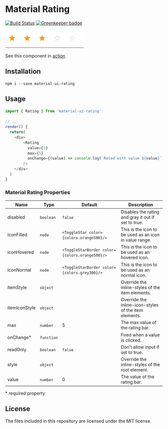 # Material Rating 
[![Build Status](https://travis-ci.org/TeamWertarbyte/material-ui-rating.svg?branch=master)](https://travis-ci.org/TeamWertarbyte/material-ui-rating)
[![Greenkeeper badge](https://badges.greenkeeper.io/TeamWertarbyte/material-ui-rating.svg)](https://greenkeeper.io/)

![Example](preview.gif)

See this component in [action](https://teamwertarbyte.github.io/material-ui-rating/)

## Installation
```shell
npm i --save material-ui-rating
```

## Usage
```js
import { Rating } from 'material-ui-rating'

// ...
render() {
  return(
    <div>
        <Rating
          value={3}
          max={5}
          onChange={(value) => console.log(`Rated with value ${value}`)}
        />
    </div>
  )
}
```

### Material Rating Properties

|Name            |Type        |Default     |Description
|----------------|------------|------------|--------------------------------
|disabled        | `boolean`  | `false`    | Disables the rating and gray it out if set to true.
|iconFilled      | `node`     | `<ToggleStar color={colors.orange500}/>`    | This is the icon to be used as an icon in value range.
|iconHovered     | `node`     | `<ToggleStarBorder color={colors.orange500}/>`    | This is the icon to be used as an hovered icon.
|iconNormal      | `node`     | `<ToggleStarBorder color={colors.grey300}/>`    | This is the icon to be used as an normal icon.
|itemStyle       | `object`   |            | Override the inline-styles of the item elements.
|itemIconStyle   | `object`   |            | Override the inline-icon-styles of the item elements.
|max             | `number`   | 5          | The max value of the rating bar.
|onChange*       | `function` |            | Fired when a value is clicked.
|readOnly        | `boolean`  | `false`    | Don't allow input if set to true.
|style           | `object`   |            | Override the inline-styles of the root element.
|value           | `number`   | 0          | The value of the rating bar.



\* required property

## License

The files included in this repository are licensed under the MIT license.

